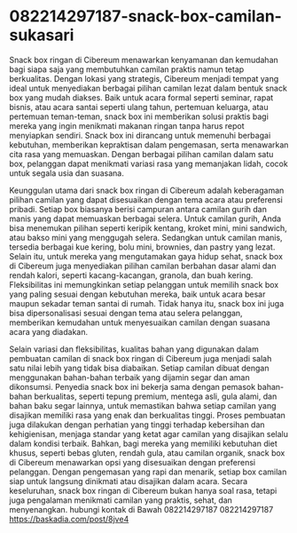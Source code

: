 # 082214297187-snack-box-camilan-sukasari
Snack box ringan di Cibereum menawarkan kenyamanan dan kemudahan bagi siapa saja yang membutuhkan camilan praktis namun tetap berkualitas. Dengan lokasi yang strategis, Cibereum menjadi tempat yang ideal untuk menyediakan berbagai pilihan camilan lezat dalam bentuk snack box yang mudah diakses. Baik untuk acara formal seperti seminar, rapat bisnis, atau acara santai seperti ulang tahun, pertemuan keluarga, atau pertemuan teman-teman, snack box ini memberikan solusi praktis bagi mereka yang ingin menikmati makanan ringan tanpa harus repot menyiapkan sendiri. Snack box ini dirancang untuk memenuhi berbagai kebutuhan, memberikan kepraktisan dalam pengemasan, serta menawarkan cita rasa yang memuaskan. Dengan berbagai pilihan camilan dalam satu box, pelanggan dapat menikmati variasi rasa yang memanjakan lidah, cocok untuk segala usia dan suasana.

Keunggulan utama dari snack box ringan di Cibereum adalah keberagaman pilihan camilan yang dapat disesuaikan dengan tema acara atau preferensi pribadi. Setiap box biasanya berisi campuran antara camilan gurih dan manis yang dapat memuaskan berbagai selera. Untuk camilan gurih, Anda bisa menemukan pilihan seperti keripik kentang, kroket mini, mini sandwich, atau bakso mini yang menggugah selera. Sedangkan untuk camilan manis, tersedia berbagai kue kering, bolu mini, brownies, dan pastry yang lezat. Selain itu, untuk mereka yang mengutamakan gaya hidup sehat, snack box di Cibereum juga menyediakan pilihan camilan berbahan dasar alami dan rendah kalori, seperti kacang-kacangan, granola, dan buah kering. Fleksibilitas ini memungkinkan setiap pelanggan untuk memilih snack box yang paling sesuai dengan kebutuhan mereka, baik untuk acara besar maupun sekadar teman santai di rumah. Tidak hanya itu, snack box ini juga bisa dipersonalisasi sesuai dengan tema atau selera pelanggan, memberikan kemudahan untuk menyesuaikan camilan dengan suasana acara yang diadakan.

Selain variasi dan fleksibilitas, kualitas bahan yang digunakan dalam pembuatan camilan di snack box ringan di Cibereum juga menjadi salah satu nilai lebih yang tidak bisa diabaikan. Setiap camilan dibuat dengan menggunakan bahan-bahan terbaik yang dijamin segar dan aman dikonsumsi. Penyedia snack box ini bekerja sama dengan pemasok bahan-bahan berkualitas, seperti tepung premium, mentega asli, gula alami, dan bahan baku segar lainnya, untuk memastikan bahwa setiap camilan yang disajikan memiliki rasa yang enak dan berkualitas tinggi. Proses pembuatan juga dilakukan dengan perhatian yang tinggi terhadap kebersihan dan kehigienisan, menjaga standar yang ketat agar camilan yang disajikan selalu dalam kondisi terbaik. Bahkan, bagi mereka yang memiliki kebutuhan diet khusus, seperti bebas gluten, rendah gula, atau camilan organik, snack box di Cibereum menawarkan opsi yang disesuaikan dengan preferensi pelanggan. Dengan pengemasan yang rapi dan menarik, setiap box camilan siap untuk langsung dinikmati atau disajikan dalam acara. Secara keseluruhan, snack box ringan di Cibereum bukan hanya soal rasa, tetapi juga pengalaman menikmati camilan yang praktis, sehat, dan menyenangkan.
hubungi kontak di Bawah 
082214297187 
082214297187
https://baskadia.com/post/8jve4
 
